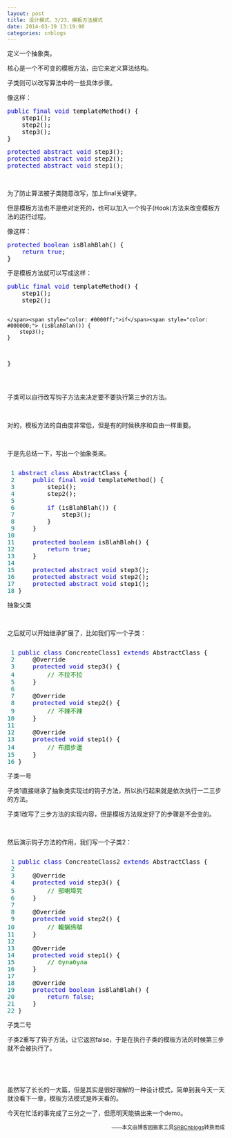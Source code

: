 ```yaml
---
layout: post
title: 设计模式，3/23，模板方法模式
date: 2014-03-19 13:19:00
categories: cnblogs
---
```


<p>定义一个抽象类。</p>
<p>核心是一个不可变的模板方法，由它来定义算法结构。</p>
<p>子类则可以改写算法中的一些具体步骤。</p>
<p>像这样：</p>
<div class="cnblogs_code">
<pre><span style="color: #0000ff;">public</span> <span style="color: #0000ff;">final</span> <span style="color: #0000ff;">void</span><span style="color: #000000;"> templateMethod() {
    step1();
    step2();
    step3();
}</span></pre>
</div>
<div class="cnblogs_code">
<pre><span style="color: #0000ff;">protected</span> <span style="color: #0000ff;">abstract</span> <span style="color: #0000ff;">void</span><span style="color: #000000;"> step3();
</span><span style="color: #0000ff;">protected</span> <span style="color: #0000ff;">abstract</span> <span style="color: #0000ff;">void</span><span style="color: #000000;"> step2();
</span><span style="color: #0000ff;">protected</span> <span style="color: #0000ff;">abstract</span> <span style="color: #0000ff;">void</span> step1();</pre>
</div>
<p>&nbsp;</p>
<p>为了防止算法被子类随意改写，加上final关键字。</p>
<p>但是模板方法也不是绝对定死的，也可以加入一个钩子(Hook)方法来改变模板方法的运行过程。</p>
<p>像这样：</p>
<div class="cnblogs_code">
<pre><span style="color: #0000ff;">protected</span> <span style="color: #0000ff;">boolean</span><span style="color: #000000;"> isBlahBlah() {
    </span><span style="color: #0000ff;">return</span> <span style="color: #0000ff;">true</span><span style="color: #000000;">;
}</span></pre>
</div>
<p>于是模板方法就可以写成这样：</p>
<div class="cnblogs_code">
<pre><span style="color: #0000ff;">public</span> <span style="color: #0000ff;">final</span> <span style="color: #0000ff;">void</span><span style="color: #000000;"> templateMethod() {
    step1();
    step2();
    
    </span><span style="color: #0000ff;">if</span><span style="color: #000000;"> (isBlahBlah()) {
        step3();
    }
}</span></pre>
</div>
<p>&nbsp;</p>
<p>子类可以自行改写钩子方法来决定要不要执行第三步的方法。</p>
<p>&nbsp;</p>
<p>对的，模板方法的自由度非常低，但是有的时候秩序和自由一样重要。</p>
<p>&nbsp;</p>
<p>于是先总结一下，写出一个抽象类来。</p>
<div class="cnblogs_code" onclick="cnblogs_code_show('52a29e00-a872-49c3-a0dd-b8fb03353f83')"><img id="code_img_closed_52a29e00-a872-49c3-a0dd-b8fb03353f83" class="code_img_closed" src="http://images.cnblogs.com/OutliningIndicators/ContractedBlock.gif" alt="" /><img id="code_img_opened_52a29e00-a872-49c3-a0dd-b8fb03353f83" class="code_img_opened" style="display: none;" onclick="cnblogs_code_hide('52a29e00-a872-49c3-a0dd-b8fb03353f83',event)" src="http://images.cnblogs.com/OutliningIndicators/ExpandedBlockStart.gif" alt="" />
<div id="cnblogs_code_open_52a29e00-a872-49c3-a0dd-b8fb03353f83" class="cnblogs_code_hide">
<pre><span style="color: #008080;"> 1</span> <span style="color: #0000ff;">abstract</span> <span style="color: #0000ff;">class</span><span style="color: #000000;"> AbstractClass {
</span><span style="color: #008080;"> 2</span>     <span style="color: #0000ff;">public</span> <span style="color: #0000ff;">final</span> <span style="color: #0000ff;">void</span><span style="color: #000000;"> templateMethod() {
</span><span style="color: #008080;"> 3</span> <span style="color: #000000;">        step1();
</span><span style="color: #008080;"> 4</span> <span style="color: #000000;">        step2();
</span><span style="color: #008080;"> 5</span>         
<span style="color: #008080;"> 6</span>         <span style="color: #0000ff;">if</span><span style="color: #000000;"> (isBlahBlah()) {
</span><span style="color: #008080;"> 7</span> <span style="color: #000000;">            step3();
</span><span style="color: #008080;"> 8</span> <span style="color: #000000;">        }
</span><span style="color: #008080;"> 9</span> <span style="color: #000000;">    }
</span><span style="color: #008080;">10</span> 
<span style="color: #008080;">11</span>     <span style="color: #0000ff;">protected</span> <span style="color: #0000ff;">boolean</span><span style="color: #000000;"> isBlahBlah() {
</span><span style="color: #008080;">12</span>         <span style="color: #0000ff;">return</span> <span style="color: #0000ff;">true</span><span style="color: #000000;">;
</span><span style="color: #008080;">13</span> <span style="color: #000000;">    }
</span><span style="color: #008080;">14</span>     
<span style="color: #008080;">15</span>     <span style="color: #0000ff;">protected</span> <span style="color: #0000ff;">abstract</span> <span style="color: #0000ff;">void</span><span style="color: #000000;"> step3();
</span><span style="color: #008080;">16</span>     <span style="color: #0000ff;">protected</span> <span style="color: #0000ff;">abstract</span> <span style="color: #0000ff;">void</span><span style="color: #000000;"> step2();
</span><span style="color: #008080;">17</span>     <span style="color: #0000ff;">protected</span> <span style="color: #0000ff;">abstract</span> <span style="color: #0000ff;">void</span><span style="color: #000000;"> step1();
</span><span style="color: #008080;">18</span> }</pre>
</div>
<span class="cnblogs_code_collapse">抽象父类</span></div>
<p>&nbsp;</p>
<p>之后就可以开始继承扩展了，比如我们写一个子类：</p>
<div class="cnblogs_code" onclick="cnblogs_code_show('99b6cfb8-7eec-4e38-b33a-d07d9e8d5135')"><img id="code_img_closed_99b6cfb8-7eec-4e38-b33a-d07d9e8d5135" class="code_img_closed" src="http://images.cnblogs.com/OutliningIndicators/ContractedBlock.gif" alt="" /><img id="code_img_opened_99b6cfb8-7eec-4e38-b33a-d07d9e8d5135" class="code_img_opened" style="display: none;" onclick="cnblogs_code_hide('99b6cfb8-7eec-4e38-b33a-d07d9e8d5135',event)" src="http://images.cnblogs.com/OutliningIndicators/ExpandedBlockStart.gif" alt="" />
<div id="cnblogs_code_open_99b6cfb8-7eec-4e38-b33a-d07d9e8d5135" class="cnblogs_code_hide">
<pre><span style="color: #008080;"> 1</span> <span style="color: #0000ff;">public</span> <span style="color: #0000ff;">class</span> ConcreateClass1 <span style="color: #0000ff;">extends</span><span style="color: #000000;"> AbstractClass {
</span><span style="color: #008080;"> 2</span> <span style="color: #000000;">    @Override
</span><span style="color: #008080;"> 3</span>     <span style="color: #0000ff;">protected</span> <span style="color: #0000ff;">void</span><span style="color: #000000;"> step3() {
</span><span style="color: #008080;"> 4</span>         <span style="color: #008000;">//</span><span style="color: #008000;"> 不拉不拉</span>
<span style="color: #008080;"> 5</span> <span style="color: #000000;">    }
</span><span style="color: #008080;"> 6</span> 
<span style="color: #008080;"> 7</span> <span style="color: #000000;">    @Override
</span><span style="color: #008080;"> 8</span>     <span style="color: #0000ff;">protected</span> <span style="color: #0000ff;">void</span><span style="color: #000000;"> step2() {
</span><span style="color: #008080;"> 9</span>         <span style="color: #008000;">//</span><span style="color: #008000;"> 不辣不辣</span>
<span style="color: #008080;">10</span> <span style="color: #000000;">    }
</span><span style="color: #008080;">11</span> 
<span style="color: #008080;">12</span> <span style="color: #000000;">    @Override
</span><span style="color: #008080;">13</span>     <span style="color: #0000ff;">protected</span> <span style="color: #0000ff;">void</span><span style="color: #000000;"> step1() {
</span><span style="color: #008080;">14</span>         <span style="color: #008000;">//</span><span style="color: #008000;"> 布腊步邋</span>
<span style="color: #008080;">15</span> <span style="color: #000000;">    }
</span><span style="color: #008080;">16</span> }</pre>
</div>
<span class="cnblogs_code_collapse">子类一号</span></div>
<p>子类1直接继承了抽象类实现过的钩子方法，所以执行起来就是依次执行一二三步的方法。</p>
<p>子类1改写了三步方法的实现内容，但是模板方法规定好了的步骤是不会变的。</p>
<p>&nbsp;</p>
<p>然后演示钩子方法的作用，我们写一个子类2：</p>
<div class="cnblogs_code" onclick="cnblogs_code_show('871a45aa-723d-4c45-b150-3ba06a222557')"><img id="code_img_closed_871a45aa-723d-4c45-b150-3ba06a222557" class="code_img_closed" src="http://images.cnblogs.com/OutliningIndicators/ContractedBlock.gif" alt="" /><img id="code_img_opened_871a45aa-723d-4c45-b150-3ba06a222557" class="code_img_opened" style="display: none;" onclick="cnblogs_code_hide('871a45aa-723d-4c45-b150-3ba06a222557',event)" src="http://images.cnblogs.com/OutliningIndicators/ExpandedBlockStart.gif" alt="" />
<div id="cnblogs_code_open_871a45aa-723d-4c45-b150-3ba06a222557" class="cnblogs_code_hide">
<pre><span style="color: #008080;"> 1</span> <span style="color: #0000ff;">public</span> <span style="color: #0000ff;">class</span> ConcreateClass2 <span style="color: #0000ff;">extends</span><span style="color: #000000;"> AbstractClass {
</span><span style="color: #008080;"> 2</span> 
<span style="color: #008080;"> 3</span> <span style="color: #000000;">    @Override
</span><span style="color: #008080;"> 4</span>     <span style="color: #0000ff;">protected</span> <span style="color: #0000ff;">void</span><span style="color: #000000;"> step3() {
</span><span style="color: #008080;"> 5</span>         <span style="color: #008000;">//</span><span style="color: #008000;"> 部喇埠旯</span>
<span style="color: #008080;"> 6</span> <span style="color: #000000;">    }
</span><span style="color: #008080;"> 7</span> 
<span style="color: #008080;"> 8</span> <span style="color: #000000;">    @Override
</span><span style="color: #008080;"> 9</span>     <span style="color: #0000ff;">protected</span> <span style="color: #0000ff;">void</span><span style="color: #000000;"> step2() {
</span><span style="color: #008080;">10</span>         <span style="color: #008000;">//</span><span style="color: #008000;"> 輹蝋鳪嚹</span>
<span style="color: #008080;">11</span> <span style="color: #000000;">    }
</span><span style="color: #008080;">12</span> 
<span style="color: #008080;">13</span> <span style="color: #000000;">    @Override
</span><span style="color: #008080;">14</span>     <span style="color: #0000ff;">protected</span> <span style="color: #0000ff;">void</span><span style="color: #000000;"> step1() {
</span><span style="color: #008080;">15</span>         <span style="color: #008000;">//</span><span style="color: #008000;"> булабула</span>
<span style="color: #008080;">16</span> <span style="color: #000000;">    }
</span><span style="color: #008080;">17</span> 
<span style="color: #008080;">18</span> <span style="color: #000000;">    @Override
</span><span style="color: #008080;">19</span>     <span style="color: #0000ff;">protected</span> <span style="color: #0000ff;">boolean</span><span style="color: #000000;"> isBlahBlah() {
</span><span style="color: #008080;">20</span>         <span style="color: #0000ff;">return</span> <span style="color: #0000ff;">false</span><span style="color: #000000;">;
</span><span style="color: #008080;">21</span> <span style="color: #000000;">    }
</span><span style="color: #008080;">22</span> }</pre>
</div>
<span class="cnblogs_code_collapse">子类二号</span></div>
<p>子类2重写了钩子方法，让它返回false，于是在执行子类的模板方法的时候第三步就不会被执行了。</p>
<p>&nbsp;</p>
<p>&nbsp;</p>
<p>虽然写了长长的一大篇，但是其实是很好理解的一种设计模式，简单到我今天一天就没看下一章，模板方法模式是昨天看的。</p>
<p>今天在忙活的事完成了三分之一了，但愿明天能搞出来一个demo。</p>

<p align=right><span style="font-size: 12px">——本文由博客园搬家工具<a href="https://github.com/mlxy/SRBCnblogs">SRBCnblogs</a>转换而成</span></p>